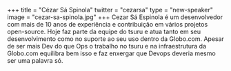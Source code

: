 +++
title = "Cézar Sá Spinola"
twitter = "cezarsa"
type = "new-speaker"
image = "cezar-sa-spinola.jpg"
+++
Cezar Sá Espinola é um desenvolvedor com mais de 10 anos de experiência e contribuição em vários projetos open-source. Hoje faz parte da equipe do tsuru e atua tanto em seu desenvolvimento como no suporte ao seu uso dentro da Globo.com. Apesar de ser mais Dev do que Ops o trabalho no tsuru e na infraestrutura da Globo.com equilibra bem isso e faz enxergar que Devops deveria mesmo ser uma palavra só.